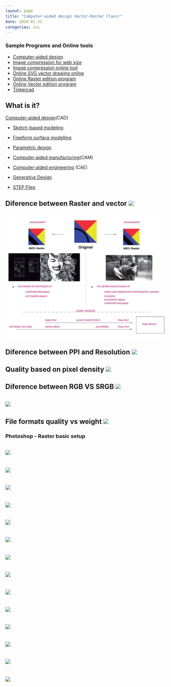 ```yaml
---
layout: page
title: "Computer-aided design Vector-Raster Class!"
date: 2019-01-31
categories: ini
---
```




### Sample Programs and Online tools

* [Computer-aided design](http://academy.cba.mit.edu/classes/computer_design/index.html)
* [Image compression for web size](https://www.imagemagick.org/)
* [Image compression online tool](https://tinyjpg.com/)
* [Online SVG vector drawing online](http://www.drawsvg.org/)
* [Online Raster edition program](https://pixlr.com/)
* [Online Vector edition program](https://vectr.com/)
* [Tinkercad](https://www.tinkercad.com/)

## What is it?

[Computer-aided design](https://en.wikipedia.org/wiki/Computer-aided_design)(CAD)

* [Sketch-based modeling](https://en.wikipedia.org/wiki/Sketch-based_modeling)
* [Freeform surface modelling](https://en.wikipedia.org/wiki/Freeform_surface_modelling)
* [Parametric design](https://en.wikipedia.org/wiki/Parametric_design)

* [Computer-aided manufacturing](https://en.wikipedia.org/wiki/Computer-aided_manufacturing)(CAM)

* [Computer-aided engineering](https://en.wikipedia.org/wiki/Computer-aided_engineering) (CAE)

* [Generative Design](https://www.youtube.com/watch?v=a6bDLMWlS98)

* [STEP Files](https://en.wikipedia.org/wiki/ISO_10303-21)

**Diference between Raster and vector**
![](/docs/assets/vector-raster/0.jpg)
----
![](vector-raster/1.jpg)
----

**Diference between PPI and Resolution**
![](/docs/assets/vector-raster/2.jpg)
----

**Quality based on pixel density**
![](/docs/assets/vector-raster/3.jpg)
----

**Diference between RGB VS SRGB**
![](/docs/assets/vector-raster/4.jpg)
----

![](/docs/assets/vector-raster/5.jpg)
----

**File formats quality vs weight**
![](/docs/assets/vector-raster/6.jpg)
----

### Photoshop - Raster basic setup
![](/docs/assets/vector-raster/01.jpg)
----
![](/docs/assets/vector-raster/02.jpg)
----
![](/docs/assets/vector-raster/03.jpg)
----
![](/docs/assets/vector-raster/04.jpg)
----
![](/docs/assets/vector-raster/05.jpg)
----
![](/docs/assets/vector-raster/06.jpg)
----
![](/docs/assets/vector-raster/07.jpg)
----
![](/docs/assets/vector-raster/08.jpg)
----
![](/docs/assets/vector-raster/09.jpg)
----
![](/docs/assets/vector-raster/10.jpg)
----
![](/docs/assets/vector-raster/11.jpg)
----
![](/docs/assets/vector-raster/12.jpg)
----
![](/docs/assets/vector-raster/13.jpg)
----
![](/docs/assets/vector-raster/14.jpg)
----
